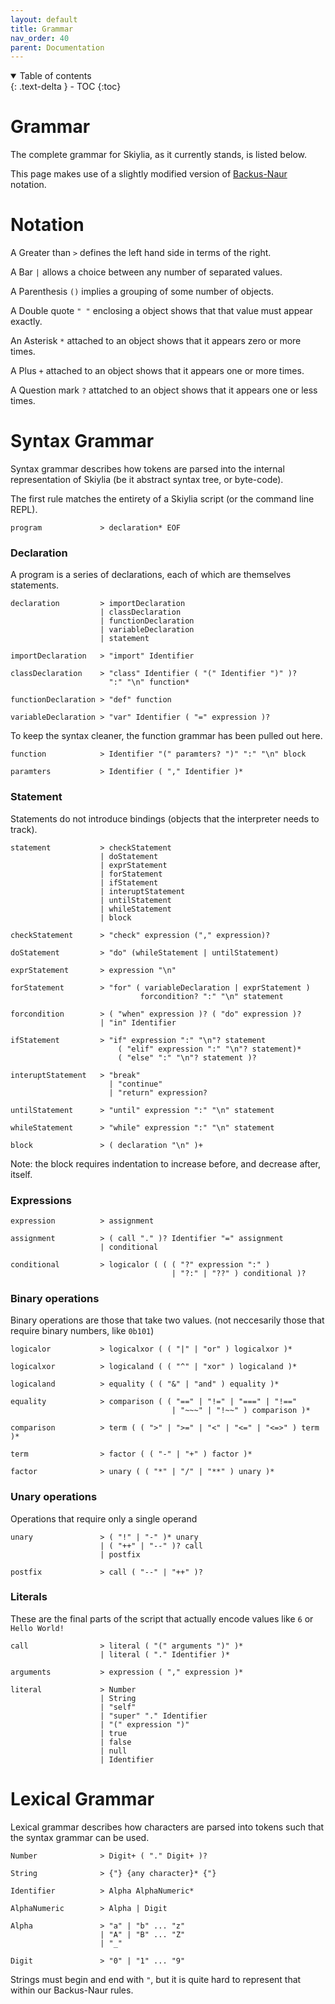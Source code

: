 ```yaml
---
layout: default
title: Grammar
nav_order: 40
parent: Documentation
---
```


<details open markdown="block">
  <summary>
    Table of contents
  </summary>
  {: .text-delta }
- TOC
{:toc}
</details>

# Grammar

The complete grammar for Skiylia, as it currently stands, is listed below.

This page makes use of a slightly modified version of [Backus-Naur](https://en.wikipedia.org/wiki/Backus%E2%80%93Naur_form) notation.

# Notation

A Greater than `>` defines the left hand side in terms of the right.

A Bar `|` allows a choice between any number of separated values.

A Parenthesis `()` implies a grouping of some number of objects.

A Double quote `" "` enclosing a object shows that that value must appear exactly.

An Asterisk `*` attached to an object shows that it appears zero or more times.

A Plus `+` attached to an object shows that it appears one or more times.

A Question mark `?` attatched to an object shows that it appears one or less times.

# Syntax Grammar

Syntax grammar describes how tokens are parsed into the internal representation of Skiylia (be it abstract syntax tree, or byte-code).

The first rule matches the entirety of a Skiylia script (or the command line REPL).
```
program             > declaration* EOF
```

### Declaration

A program is a series of declarations, each of which are themselves statements.

```
declaration         > importDeclaration
                    | classDeclaration
                    | functionDeclaration
                    | variableDeclaration
                    | statement

importDeclaration   > "import" Identifier

classDeclaration    > "class" Identifier ( "(" Identifier ")" )?
                      ":" "\n" function*

functionDeclaration > "def" function

variableDeclaration > "var" Identifier ( "=" expression )?
```

To keep the syntax cleaner, the function grammar has been pulled out here.  

```
function            > Identifier "(" paramters? ")" ":" "\n" block

paramters           > Identifier ( "," Identifier )*
```

### Statement

Statements do not introduce bindings (objects that the interpreter needs to track).

```
statement           > checkStatement
                    | doStatement
                    | exprStatement
                    | forStatement
                    | ifStatement
                    | interuptStatement
                    | untilStatement
                    | whileStatement
                    | block

checkStatement      > "check" expression ("," expression)?

doStatement         > "do" (whileStatement | untilStatement)

exprStatement       > expression "\n"

forStatement        > "for" ( variableDeclaration | exprStatement )
                             forcondition? ":" "\n" statement

forcondition        > ( "when" expression )? ( "do" expression )?
                    | "in" Identifier

ifStatement         > "if" expression ":" "\n"? statement
                        ( "elif" expression ":" "\n"? statement)*
                        ( "else" ":" "\n"? statement )?

interuptStatement   > "break"
                      | "continue"
                      | "return" expression?

untilStatement      > "until" expression ":" "\n" statement

whileStatement      > "while" expression ":" "\n" statement

block               > ( declaration "\n" )+

```

Note: the block requires indentation to increase before, and decrease after, itself.

### Expressions

```
expression          > assignment

assignment          > ( call "." )? Identifier "=" assignment
                    | conditional

conditional         > logicalor ( ( ( "?" expression ":" )
                                    | "?:" | "??" ) conditional )?
```

### Binary operations

Binary operations are those that take two values. (not neccesarily those that require binary numbers, like `0b101`)

```
logicalor           > logicalxor ( ( "|" | "or" ) logicalxor )*

logicalxor          > logicaland ( ( "^" | "xor" ) logicaland )*

logicaland          > equality ( ( "&" | "and" ) equality )*

equality            > comparison ( ( "==" | "!=" | "===" | "!=="
                                    | "~~~" | "!~~" ) comparison )*

comparison          > term ( ( ">" | ">=" | "<" | "<=" | "<=>" ) term )*

term                > factor ( ( "-" | "+" ) factor )*

factor              > unary ( ( "*" | "/" | "**" ) unary )*
```

### Unary operations

Operations that require only a single operand

```
unary               > ( "!" | "-" )* unary
                    | ( "++" | "--" )? call
                    | postfix

postfix             > call ( "--" | "++" )?
```

### Literals

These are the final parts of the script that actually encode values like `6` or `Hello World!`

```
call                > literal ( "(" arguments ")" )*
                    | literal ( "." Identifier )*

arguments           > expression ( "," expression )*

literal             > Number
                    | String
                    | "self"
                    | "super" "." Identifier
                    | "(" expression ")"
                    | true
                    | false
                    | null
                    | Identifier
```

# Lexical Grammar

Lexical grammar describes how characters are parsed into tokens such that the syntax grammar can be used.

```
Number              > Digit+ ( "." Digit+ )?

String              > {"} {any character}* {"}

Identifier          > Alpha AlphaNumeric*

AlphaNumeric        > Alpha | Digit

Alpha               > "a" | "b" ... "z"
                    | "A" | "B" ... "Z"
                    | "_"

Digit               > "0" | "1" ... "9"
```

Strings must begin and end with `"`, but it is quite hard to represent that within our Backus-Naur rules.
